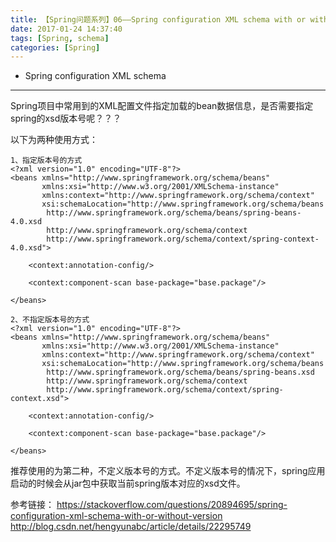 ```yaml
---
title: 【Spring问题系列】06——Spring configuration XML schema with or without version？
date: 2017-01-24 14:37:40
tags: [Spring, schema]
categories: [Spring]
---
```

- Spring configuration XML schema
<!-- more -->

--------------------------------


Spring项目中常用到的XML配置文件指定加载的bean数据信息，是否需要指定spring的xsd版本号呢？？？

以下为两种使用方式：
	
	1、指定版本号的方式
	<?xml version="1.0" encoding="UTF-8"?>
	<beans xmlns="http://www.springframework.org/schema/beans"
		   xmlns:xsi="http://www.w3.org/2001/XMLSchema-instance"
		   xmlns:context="http://www.springframework.org/schema/context"
		   xsi:schemaLocation="http://www.springframework.org/schema/beans
			http://www.springframework.org/schema/beans/spring-beans-4.0.xsd
			http://www.springframework.org/schema/context
			http://www.springframework.org/schema/context/spring-context-4.0.xsd">

		<context:annotation-config/>

		<context:component-scan base-package="base.package"/>

	</beans>
	
	2、不指定版本号的方式
	<?xml version="1.0" encoding="UTF-8"?>
	<beans xmlns="http://www.springframework.org/schema/beans"
		   xmlns:xsi="http://www.w3.org/2001/XMLSchema-instance"
		   xmlns:context="http://www.springframework.org/schema/context"
		   xsi:schemaLocation="http://www.springframework.org/schema/beans
			http://www.springframework.org/schema/beans/spring-beans.xsd
			http://www.springframework.org/schema/context
			http://www.springframework.org/schema/context/spring-context.xsd">

		<context:annotation-config/>

		<context:component-scan base-package="base.package"/>

	</beans>
	
推荐使用的为第二种，不定义版本号的方式。不定义版本号的情况下，spring应用启动的时候会从jar包中获取当前spring版本对应的xsd文件。

参考链接：
https://stackoverflow.com/questions/20894695/spring-configuration-xml-schema-with-or-without-version
http://blog.csdn.net/hengyunabc/article/details/22295749